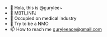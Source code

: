 - 👋 Hola, this is @gurylee~
- 👀 MBTI_INFJ
- 🌱 Occupied on medical industry
- 💞 Try to be a NMO
- 📫 How to reach me guryleeace@gmail.com

<!---
gurylee/gurylee is a ✨ special ✨ repository because its `README.md` (this file) appears on your GitHub profile.
You can click the Preview link to take a look at your changes.
--->
